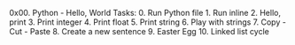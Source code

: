 0x00. Python - Hello, World
	Tasks:
		0. Run Python file
		1. Run inline
		2. Hello, print
		3. Print integer
		4. Print float
		5. Print string
		6. Play with strings
		7. Copy - Cut - Paste
		8. Create a new sentence
		9. Easter Egg
		10. Linked list cycle
		
